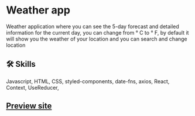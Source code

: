 # Weather app

Weather application where you can see the 5-day forecast and detailed information for the current day, you can change from ° C to ° F, by default it will show you the weather of your location and you can search and change location

## 🛠 Skills

Javascript, HTML, CSS, styled-components, date-fns, axios, React, Context, UseReducer,

## [Preview site]

[preview site]: https://fervent-edison-f0969a.netlify.app/

